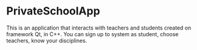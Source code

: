 # PrivateSchoolApp
This is an application that interacts with teachers and students created on framework Qt, in C++. You can sign up to system as student, choose teachers, know your disciplines.
